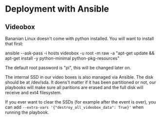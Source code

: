 # Deployment with Ansible

## Videobox

Bananian Linux doesn't come with python installed. You will want to install that
first:

  ansible --ask-pass -i hosts videobox -u root -m raw -a "apt-get update && apt-get install -y python-minimal python-pkg-resources"

The default root password is "pi", this will be changed later on.

The internal SSD in our video boxes is also managed via Ansible. The disk should
be at /dev/sda. It doens't matter if it has been partitioned or not, our
playbooks will make sure all paritions are erased and the full disk will receive
and ext4 filesystem.

If you ever want to clear the SSDs (for example after the event is over), you
can add `--extra-vars '{"destroy_all_videobox_data": True}'` when running the
playbook.
